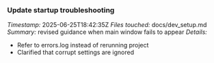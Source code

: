 ### Update startup troubleshooting
*Timestamp:* 2025-06-25T18:42:35Z
*Files touched:* docs/dev_setup.md
*Summary:* revised guidance when main window fails to appear
*Details:*
- Refer to errors.log instead of rerunning project
- Clarified that corrupt settings are ignored
